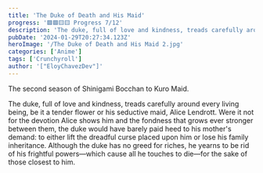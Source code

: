 ```yaml
---
title: 'The Duke of Death and His Maid'
progress: '🟩🟩🟨🟨 Progress 7/12'
description: 'The duke, full of love and kindness, treads carefully around every living being, be it a tender flower or his seductive maid, Alice Lendrott'
pubDate: '2024-01-29T20:27:34.123Z'
heroImage: '/The Duke of Death and His Maid 2.jpg'
categories: ['Anime']
tags: ['Crunchyroll']
author: '["EloyChavezDev"]'
---
```

The second season of Shinigami Bocchan to Kuro Maid.

The duke, full of love and kindness, treads carefully around every living being, be it a tender flower or his seductive maid, Alice Lendrott. Were it not for the devotion Alice shows him and the fondness that grows ever stronger between them, the duke would have barely paid heed to his mother's demand: to either lift the dreadful curse placed upon him or lose his family inheritance. Although the duke has no greed for riches, he yearns to be rid of his frightful powers—which cause all he touches to die—for the sake of those closest to him.